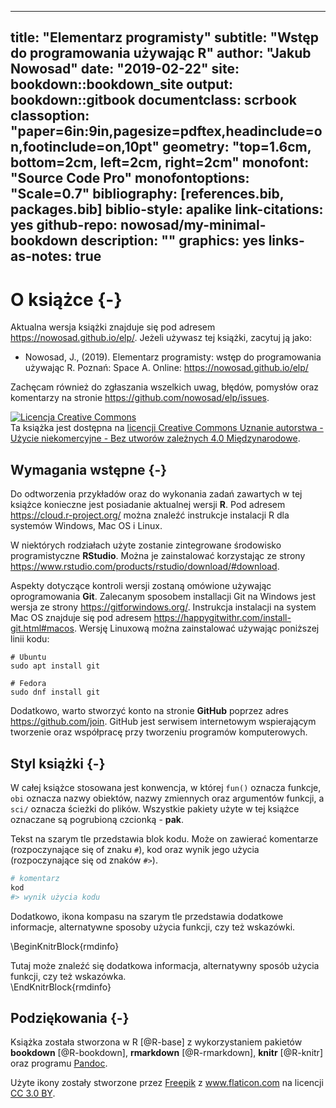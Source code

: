 
--- 
title: "Elementarz programisty"
subtitle: "Wstęp do programowania używając R"
author: "Jakub Nowosad"
date: "2019-02-22"
site: bookdown::bookdown_site
output: bookdown::gitbook
documentclass: scrbook
classoption: "paper=6in:9in,pagesize=pdftex,headinclude=on,footinclude=on,10pt"
geometry: "top=1.6cm, bottom=2cm, left=2cm, right=2cm"
monofont: "Source Code Pro"
monofontoptions: "Scale=0.7"
bibliography: [references.bib, packages.bib]
biblio-style: apalike
link-citations: yes
github-repo: nowosad/my-minimal-bookdown
description: ""
graphics: yes
links-as-notes: true
---



# O książce {-}



Aktualna wersja książki znajduje się pod adresem https://nowosad.github.io/elp/. 
Jeżeli używasz tej książki, zacytuj ją jako:

- Nowosad, J., (2019). Elementarz programisty: wstęp do programowania używając R. Poznań: Space A. Online: https://nowosad.github.io/elp/

Zachęcam również do zgłaszania wszelkich uwag, błędów, pomysłów oraz komentarzy na stronie https://github.com/nowosad/elp/issues.

<a rel="license" href="http://creativecommons.org/licenses/by-nc-nd/4.0/"><img alt="Licencja Creative Commons" style="border-width:0" src="https://i.creativecommons.org/l/by-nc-nd/4.0/88x31.png" /></a><br />Ta książka jest dostępna na <a rel="license" href="http://creativecommons.org/licenses/by-nc-nd/4.0/">licencji Creative Commons Uznanie autorstwa - Użycie niekomercyjne - Bez utworów zależnych 4.0 Międzynarodowe</a>.

## Wymagania wstępne {-}

Do odtworzenia przykładów oraz do wykonania zadań zawartych w tej książce konieczne jest posiadanie aktualnej wersji **R**. 
Pod adresem https://cloud.r-project.org/ można znaleźć instrukcje instalacji R dla systemów Windows, Mac OS i Linux.

W niektórych rodziałach użyte zostanie zintegrowane środowisko programistyczne **RStudio**.
Można je zainstalować korzystając ze strony https://www.rstudio.com/products/rstudio/download/#download.
<!-- https://rstudio-education.github.io/hopr/starting.html -->
<!--pakiety-->
<!-- dane -->

Aspekty dotyczące kontroli wersji zostaną omówione używając oprogramowania **Git**.
Zalecanym sposobem installacji Git na Windows jest wersja ze strony https://gitforwindows.org/.
Instrukcja instalacji na system Mac OS znajduje się pod adresem https://happygitwithr.com/install-git.html#macos.
Wersję Linuxową można zainstalować używając poniższej linii kodu:

```
# Ubuntu
sudo apt install git
```

```
# Fedora
sudo dnf install git
```

Dodatkowo, warto stworzyć konto na stronie **GitHub** poprzez adres https://github.com/join. 
GitHub jest serwisem internetowym wspierającym tworzenie oraz współpracę przy tworzeniu programów komputerowych.

## Styl książki {-}

W całej książce stosowana jest konwencja, w której `fun()` oznacza funkcje, `obi` oznacza nazwy obiektów, nazwy zmiennych oraz argumentów funkcji, a `sci/` oznacza ścieżki do plików.
Wszystkie pakiety użyte w tej książce oznaczane są pogrubioną czcionką - **pak**.

Tekst na szarym tle przedstawia blok kodu.
Może on zawierać komentarze (rozpoczynające się of znaku `#`), kod oraz wynik jego użycia (rozpoczynające się od znaków `#>`).


```r
# komentarz
kod
#> wynik użycia kodu
```

Dodatkowo, ikona kompasu na szarym tle przedstawia dodatkowe informacje, alternatywne sposoby użycia funkcji, czy też wskazówki.

\BeginKnitrBlock{rmdinfo}<div class="rmdinfo">Tutaj może znaleźć się dodatkowa informacja, alternatywny sposób użycia funkcji, czy też wskazówka.</div>\EndKnitrBlock{rmdinfo}

## Podziękowania {-}

Książka została stworzona w R [@R-base] z wykorzystaniem pakietów **bookdown** [@R-bookdown], **rmarkdown** [@R-rmarkdown], **knitr** [@R-knitr] oraz programu [Pandoc](http://pandoc.org/). 

<div>Użyte ikony zostały stworzone przez <a href="https://www.freepik.com/" title="Freepik">Freepik</a> z <a href="https://www.flaticon.com/" title="Flaticon">www.flaticon.com</a> na licencji <a href="http://creativecommons.org/licenses/by/3.0/" title="Creative Commons BY 3.0." target="_blank">CC 3.0 BY</a>.</div>
